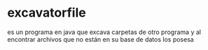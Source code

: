 # excavatorfile
es un programa en java que excava carpetas de otro programa y al encontrar archivos que no están en su base de datos los posesa 
